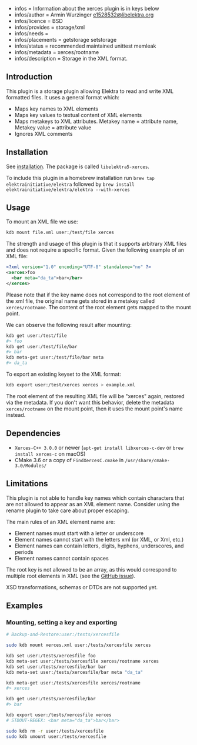- infos = Information about the xerces plugin is in keys below
- infos/author = Armin Wurzinger <e1528532@libelektra.org>
- infos/licence = BSD
- infos/provides = storage/xml
- infos/needs =
- infos/placements = getstorage setstorage
- infos/status = recommended maintained unittest memleak
- infos/metadata = xerces/rootname
- infos/description = Storage in the XML format.

## Introduction

This plugin is a storage plugin allowing Elektra to read and write XML
formatted files. It uses a general format which:

- Maps key names to XML elements
- Maps key values to textual content of XML elements
- Maps metakeys to XML attributes. Metakey name = attribute name, Metakey value
  = attribute value
- Ignores XML comments

## Installation

See [installation](/doc/INSTALL.md).
The package is called `libelektra5-xerces`.

To include this plugin in a homebrew installation run `brew tap elektrainitiative/elektra` followed by `brew install elektrainitiative/elektra/elektra --with-xerces`

## Usage

To mount an XML file we use:

```bash
kdb mount file.xml user:/test/file xerces
```

The strength and usage of this plugin is that it supports arbitrary XML files and
does not require a specific format. Given the following example of an XML file:

```xml
<?xml version="1.0" encoding="UTF-8" standalone="no" ?>
<xerces>foo
  <bar meta="da_ta">bar</bar>
</xerces>
```

Please note that if the key name does not correspond to the root element of the xml
file, the original name gets stored in a metakey called `xerces/rootname`. The content
of the root element gets mapped to the mount point.

We can observe the following result after mounting:

```bash
kdb get user:/test/file
#> foo
kdb get user:/test/file/bar
#> bar
kdb meta-get user:/test/file/bar meta
#> da_ta
```

To export an existing keyset to the XML format:

```bash
kdb export user:/test/xerces xerces > example.xml
```

The root element of the resulting XML file will be "xerces" again, restored via the
metadata. If you don't want this behavior, delete the metadata `xerces/rootname` on
the mount point, then it uses the mount point's name instead.

## Dependencies

- `Xerces-C++ 3.0.0` or newer (`apt-get install libxerces-c-dev` or `brew install xerces-c` on macOS)
- CMake 3.6 or a copy of `FindXercesC.cmake` in
  `/usr/share/cmake-3.0/Modules/`

## Limitations

This plugin is not able to handle key names which contain characters that are not
allowed to appear as an XML element name. Consider using the rename plugin to
take care about proper escaping.

The main rules of an XML element name are:

- Element names must start with a letter or underscore
- Element names cannot start with the letters xml (or XML, or Xml, etc.)
- Element names can contain letters, digits, hyphens, underscores, and periods
- Element names cannot contain spaces

The root key is not allowed to be an array, as this would correspond to multiple
root elements in XML (see the
[GitHub issue](https://github.com/ElektraInitiative/libelektra/issues/1451)).

XSD transformations, schemas or DTDs are not supported yet.

## Examples

### Mounting, setting a key and exporting

```sh
# Backup-and-Restore:user:/tests/xercesfile

sudo kdb mount xerces.xml user:/tests/xercesfile xerces

kdb set user:/tests/xercesfile foo
kdb meta-set user:/tests/xercesfile xerces/rootname xerces
kdb set user:/tests/xercesfile/bar bar
kdb meta-set user:/tests/xercesfile/bar meta "da_ta"

kdb meta-get user:/tests/xercesfile xerces/rootname
#> xerces

kdb get user:/tests/xercesfile/bar
#> bar

kdb export user:/tests/xercesfile xerces
# STDOUT-REGEX: <bar meta="da_ta">bar</bar>

sudo kdb rm -r user:/tests/xercesfile
sudo kdb umount user:/tests/xercesfile
```
